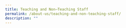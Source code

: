 ```yaml
---
title: Teaching and Non–Teaching Staff
permalink: /about-us/teaching-and-non-teaching-staff/
description: ""
---
```

